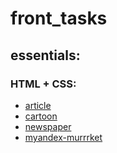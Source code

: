 # front_tasks
## essentials:
### HTML + CSS:
+ [article](c1/varia/index.html)
+ [cartoon](c1/cartoon)
+ [newspaper](c1/newspaper)
+ [myandex-murrrket](c2/myandex-murrrket)
